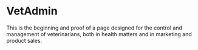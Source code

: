 # VetAdmin
This is the beginning and proof of a page designed for the control and management of veterinarians, both in health matters and in marketing and product sales.
